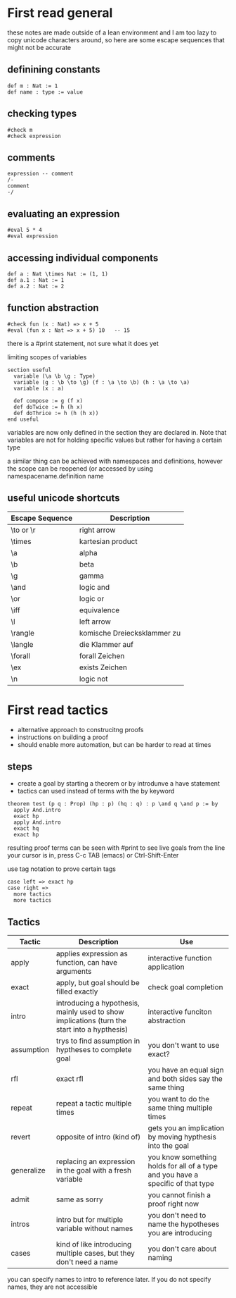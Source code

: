 # First read general
these notes are made outside of a lean environment and I am too lazy to copy unicode characters around, so here are some escape sequences that might not be accurate
## definining constants
```lean
def m : Nat := 1
def name : type := value
```

## checking types
```lean
#check m
#check expression
```

## comments
```lean
expression -- comment
/-
comment
-/
```

## evaluating an expression
```lean
#eval 5 * 4
#eval expression
```


## accessing individual components
```lean
def a : Nat \times Nat := (1, 1)
def a.1 : Nat := 1
def a.2 : Nat := 2
```

## function abstraction
```lean
#check fun (x : Nat) => x + 5
#eval (fun x : Nat => x + 5) 10   -- 15
```

there is a #print statement, not sure what it does yet

limiting scopes of variables
```lean
section useful
  variable (\a \b \g : Type)
  variable (g : \b \to \g) (f : \a \to \b) (h : \a \to \a)
  variable (x : a)

  def compose := g (f x)
  def doTwice := h (h x)
  def doThrice := h (h (h x))
end useful
```
variables are now only defined in the section they are declared in. Note that variables are not for holding specific values but rather for having a certain type

a similar thing can be achieved with namespaces and definitions, however the scope can be reopened (or accessed by using namespacename.definition name

## useful unicode shortcuts
| Escape Sequence | Description |
| ---- | ------ |
| \to or \r | right arrow     | 
| \times | kartesian product  | 
| \a | alpha | 
| \b | beta |
| \g | gamma |
| \and | logic and |
| \or | logic or |
| \iff | equivalence |
| \l | left arrow |
|\rangle | komische Dreiecksklammer zu |
| \langle | die Klammer auf |
| \forall | forall Zeichen |
| \ex | exists Zeichen |
| \n | logic not |




# First read tactics
- alternative approach to construcitng proofs
- instructions on building a proof
- should enable more automation, but can be harder to read at times

## steps
- create a goal by starting a theorem or by introdunve a have statement
- tactics can used instead of terms with the by keyword
```lean
theorem test (p q : Prop) (hp : p) (hq : q) : p \and q \and p := by
  apply And.intro
  exact hp
  apply And.intro
  exact hq
  exact hp
```

resulting proof terms can be seen with #print
to see live goals from the line your cursor is in, press C-c TAB (emacs) or Ctrl-Shift-Enter

use tag notation to prove certain tags
```lean
case left => exact hp
case right =>
  more tactics
  more tactics
```



## Tactics
| Tactic | Description | Use |
| ------ | ------ | ----- |
| apply | applies expression as function, can have arguments | interactive function application |
| exact | apply, but goal should be filled exactly | check goal completion |
| intro | introducing a hypothesis, mainly used to show implications (turn the start into a hypthesis) | interactive funciton abstraction |
| assumption | trys to find assumption in hyptheses to complete goal | you don't want to use exact? |
| rfl | exact rfl | you have an equal sign and both sides say the same thing |
| repeat | repeat a tactic multiple times | you want to do the same thing multiple times |
| revert | opposite of intro (kind of) | gets you an implication by moving hypthesis into the goal |
| generalize | replacing an expression in the goal with a fresh variable | you know something holds for all of a type and you have a specific of that type |
| admit | same as sorry | you cannot finish a proof right now |
| intros | intro but for multiple variable without names | you don't need to name the hypotheses you are introducing |
| cases | kind of like introducing multiple cases, but they don't need a name | you don't care about naming |



you can specify names to intro to reference later. If you do not specify names, they are not accessible



